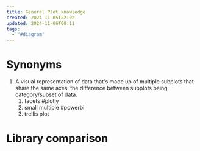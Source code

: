 ```yaml
---
title: General Plot knowledge
created: 2024-11-05T22:02
updated: 2024-11-06T00:11
tags:
  - "#diagram"
---
```


# Synonyms
	
1. A visual representation of data that's made up of multiple subplots that share the same axes. the difference between subplots being category/subset of data.
	1. facets #plotly
	2. small multiple #powerbi
	3. trellis plot

# Library comparison